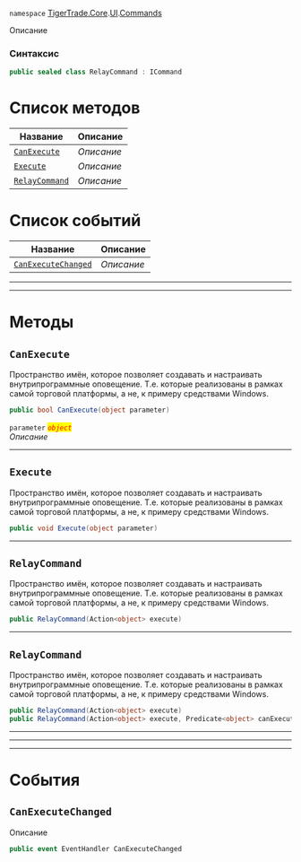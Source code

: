 
`namespace` [TigerTrade.Core](../../../TigerTrade.Core.md).[UI](../../../TigerTrade.Core/UI.md).[Commands](../../../TigerTrade.Core/UI/Commands.md)


Описание

### Синтаксис
```csharp
public sealed class RelayCommand : ICommand
```


# Список методов
| Название | Описание |
| --- | --- |
| [`CanExecute`](#test) | *Описание* |
| [`Execute`](#test) | *Описание* |
| [`RelayCommand`](#test) | *Описание* |

# Список событий
| Название | Описание |
| --- | --- |
| [`CanExecuteChanged`](./RelayCommand.cs/События/CanExecuteChanged.md) | *Описание* |





***  
***  
# Методы

## `CanExecute`<a href="test" id="test"></a>
Пространство имён, которое позволяет создавать и настраивать внутрипрограммные оповещение. Т.е. которые реализованы в рамках самой торговой платформы, а не, к примеру средствами Windows.

```csharp
public bool CanExecute(object parameter)
```

`parameter` <mark style="color:red;">*`object`*</mark>  
 *Описание*  


***  

## `Execute`<a href="test" id="test"></a>
Пространство имён, которое позволяет создавать и настраивать внутрипрограммные оповещение. Т.е. которые реализованы в рамках самой торговой платформы, а не, к примеру средствами Windows.

```csharp
public void Execute(object parameter)
```

***  

## `RelayCommand`<a href="test" id="test"></a>
Пространство имён, которое позволяет создавать и настраивать внутрипрограммные оповещение. Т.е. которые реализованы в рамках самой торговой платформы, а не, к примеру средствами Windows.

```csharp
public RelayCommand(Action<object> execute)
```

***  

## `RelayCommand`<a href="test" id="test"></a>
Пространство имён, которое позволяет создавать и настраивать внутрипрограммные оповещение. Т.е. которые реализованы в рамках самой торговой платформы, а не, к примеру средствами Windows.

```csharp
public RelayCommand(Action<object> execute)
public RelayCommand(Action<object> execute, Predicate<object> canExecute)
```

***  
***  
 ***  
# События

## `CanExecuteChanged`
Описание

```csharp
public event EventHandler CanExecuteChanged
```

